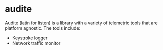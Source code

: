 # audite

Audite (latin for listen) is a library with a variety of telemetric tools that are platform agnostic. The tools include:

* Keystroke logger
* Network traffic monitor

